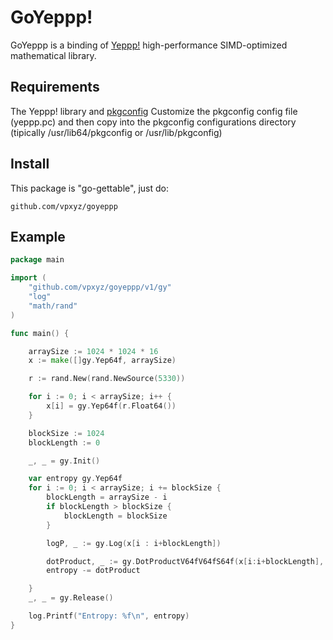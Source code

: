# GoYeppp!

GoYeppp is a binding of [Yeppp!](http://www.yeppp.info/) high-performance SIMD-optimized mathematical library.

## Requirements

The Yeppp! library and [pkgconfig](http://pkgconfig.freedesktop.org)
Customize the pkgconfig config file (yeppp.pc) and then copy into the pkgconfig configurations directory (tipically /usr/lib64/pkgconfig or /usr/lib/pkgconfig)

## Install

This package is "go-gettable", just do:

    github.com/vpxyz/goyeppp


## Example

``` go
package main

import (
	"github.com/vpxyz/goyeppp/v1/gy"
	"log"
	"math/rand"
)

func main() {

	arraySize := 1024 * 1024 * 16
	x := make([]gy.Yep64f, arraySize)

	r := rand.New(rand.NewSource(5330))

	for i := 0; i < arraySize; i++ {
		x[i] = gy.Yep64f(r.Float64())
	}

	blockSize := 1024
	blockLength := 0

	_, _ = gy.Init()

	var entropy gy.Yep64f
	for i := 0; i < arraySize; i += blockSize {
		blockLength = arraySize - i
		if blockLength > blockSize {
			blockLength = blockSize
		}

		logP, _ := gy.Log(x[i : i+blockLength])

		dotProduct, _ := gy.DotProductV64fV64fS64f(x[i:i+blockLength], logP)
		entropy -= dotProduct

	}
	_, _ = gy.Release()

	log.Printf("Entropy: %f\n", entropy)
}
```

